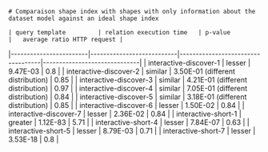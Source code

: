 
    # Comparaison shape index with shapes with only information about the dataset model against an ideal shape index
    
    | query template         | relation execution time   | p-value                           |   average ratio HTTP request |
|------------------------|---------------------------|-----------------------------------|------------------------------|
| interactive-discover-1 | lesser                    | 9.47E-03                          |                         0.8  |
| interactive-discover-2 | similar                   | 3.50E-01 (different distribution) |                         0.85 |
| interactive-discover-3 | similar                   | 4.21E-01 (different distribution) |                         0.97 |
| interactive-discover-4 | similar                   | 7.05E-01 (different distribution) |                         0.84 |
| interactive-discover-5 | similar                   | 3.18E-01 (different distribution) |                         0.85 |
| interactive-discover-6 | lesser                    | 1.50E-02                          |                         0.84 |
| interactive-discover-7 | lesser                    | 2.36E-02                          |                         0.84 |
| interactive-short-1    | greater                   | 1.12E-83                          |                         5.71 |
| interactive-short-4    | lesser                    | 7.84E-07                          |                         0.63 |
| interactive-short-5    | lesser                    | 8.79E-03                          |                         0.71 |
| interactive-short-7    | lesser                    | 3.53E-18                          |                         0.8  |
    